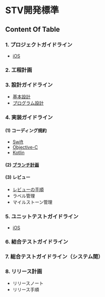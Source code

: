 # STV開発標準

## Content Of Table

### 1. プロジェクトガイドライン
 - [iOS](https://github.com/stv-ekushida/ios-design-guide/wiki/%5BWIP%5D-iOS%E3%82%A2%E3%83%97%E3%83%AA-%E3%83%97%E3%83%AD%E3%82%B8%E3%82%A7%E3%82%AF%E3%83%88%E3%82%AC%E3%82%A4%E3%83%89%E3%83%A9%E3%82%A4%E3%83%B3)

### 2. 工程計画

### 3. 設計ガイドライン
 - [基本設計](https://github.com/stv-ekushida/ios-design-guide/wiki/%E5%9F%BA%E6%9C%AC%E8%A8%AD%E8%A8%88) <br>
 - [プログラム設計](https://github.com/stv-ekushida/ios-design-guide/wiki/%5BWIP%5D-%E3%83%97%E3%83%AD%E3%82%B0%E3%83%A9%E3%83%A0%E8%A8%AD%E8%A8%88%E3%82%AC%E3%82%A4%E3%83%89%E3%83%A9%E3%82%A4%E3%83%B3)


### 4. 実装ガイドライン
#### (1) コーディング規約
 - [Swift](https://github.com/SmartTechVentures/swift-style-guide) <br>
 - [Objective-C](https://github.com/SmartTechVentures/Objective-C-style-guide)<br>
 - [Kotlin](https://github.com/SmartTechVentures/kotlin-style-guide)

#### (2)  [ブランチ計画](https://github.com/stv-ekushida/ios-design-guide/wiki/%E3%83%96%E3%83%A9%E3%83%B3%E3%83%81%E8%A8%88%E7%94%BB)

#### (3) レビュー
 - [レビューの手順](https://github.com/stv-ekushida/ios-design-guide/wiki/PR%E3%81%8B%E3%82%89%E3%83%AC%E3%83%93%E3%83%A5%E3%83%BC%E5%AE%8C%E4%BA%86%E3%81%BE%E3%81%A7%E3%81%AE%E6%B5%81%E3%82%8C) <br>
 - ラベル管理 <br>
 - マイルストーン管理

### 5. ユニットテストガイドライン
 - [iOS](https://github.com/stv-ekushida/ios-design-guide/wiki/%5BWIP%5DiOS%E3%82%A2%E3%83%97%E3%83%AA-%E3%83%A6%E3%83%8B%E3%83%83%E3%83%88%E3%83%86%E3%82%B9%E3%83%88%E3%82%AC%E3%82%A4%E3%83%89%E3%83%A9%E3%82%A4%E3%83%B3)

### 6. 結合テストガイドライン

### 7. 総合テストガイドライン（システム間）

### 8. リリース計画
 - リリースノート
 - リリース手順

